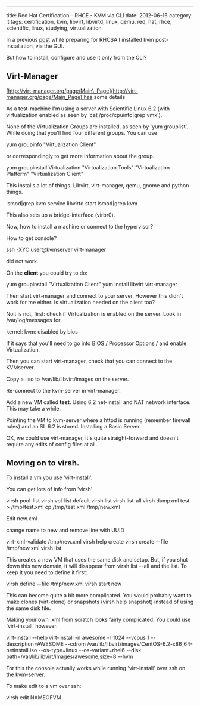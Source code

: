 ---
title: Red Hat Certification - RHCE - KVM via CLI
date: 2012-06-16
category: it
tags: certification, kvm, libvirt, libvirtd, linux, qemu, red, hat, rhce, scientific, linux, studying, virtualization

In a previous [post](https://www.guldmyr.com/rhcsa-preparation/) while preparing for RHCSA I installed kvm post-installation, via the GUI.

But how to install, configure and use it only from the CLI?

## Virt-Manager

[http://virt-manager.org/page/Main\_Page](http://virt-manager.org/page/Main_Page) has some details

As a test-machine I'm using a server with Scientific Linux 6.2 (with virtualization enabled as seen by 'cat /proc/cpuinfo|grep vmx').

None of the Virtualization Groups are installed, as seen by 'yum grouplist'. While doing that you'll find four different groups. You can use

yum groupinfo "Virtualization Client"

or correspondingly to get more information about the group.

yum groupinstall Virtualization "Virtualization Tools" "Virtualization Platform" "Virtualization Client"

This installs a lot of things. Libvirt, virt-manager, qemu, gnome and python things.

lsmod|grep kvm
service libvirtd start
lsmod|grep kvm

This also sets up a bridge-interface (virbr0).

Now, how to install a machine or connect to the hypervisor?

How to get console?

ssh -XYC user@kvmserver
virt-manager

did not work.

On the **client** you could try to do:

yum groupinstall "Virtualization Client"
yum install libvirt
virt-manager

Then start virt-manager and connect to your server. However this didn't work for me either. Is virtualization needed on the client too?

Noit is not, first: check if Virtualization is enabled on the server. Look in /var/log/messages for

kernel: kvm: disabled by bios

If it says that you'll need to go into BIOS / Processor Options / and enable Virtualization.

Then you can start virt-manager, check that you can connect to the KVMserver.

Copy a .iso to /var/lib/libvirt/images on the server.

Re-connect to the kvm-server in virt-manager.

Add a new VM called **test**. Using 6.2 net-install and NAT network interface. This may take a while.

Pointing the VM to kvm-server where a httpd is running (remember firewall rules) and an SL 6.2 is stored. Installing a Basic Server.

OK, we could use virt-manager, it's quite straight-forward and doesn't require any edits of config files at all.

## Moving on to **virsh**.

To install a vm you use 'virt-install'.

You can get lots of info from 'virsh'

virsh pool-list
virsh vol-list default
virsh list
virsh list-all
virsh dumpxml test > /tmp/test.xml
cp /tmp/test.xml /tmp/new.xml

Edit new.xml

change name to new and remove line with UUID

virt-xml-validate /tmp/new.xml
virsh help create
virsh create --file /tmp/new.xml
virsh list

This creates a new VM that uses the same disk and setup. But, if you shut down this new domain, it will disappear from virsh list --all and the list. To keep it you need to define it first:

virsh define --file /tmp/new.xml
virsh start new

This can become quite a bit more complicated. You would probably want to make clones (virt-clone) or snapshots (virsh help snapshot) instead of using the same disk file.

Making your own .xml from scratch looks fairly complicated. You could use 'virt-install' however.

virt-install --help
virt-install -n awesome -r 1024 --vcpus 1 --description=AWESOME --cdrom /var/lib/libvirt/images/CentOS-6.2-x86\_64-netinstall.iso --os-type=linux --os-variant=rhel6 --disk path=/var/lib/libvirt/images/awesome,size=8 --hvm

For this the console actually works while running 'virt-install' over ssh on the kvm-server.

To make edit to a vm over ssh:

virsh edit NAMEOFVM
